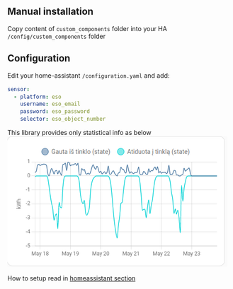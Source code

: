 ##  Manual installation 

Copy content of `custom_components` folder into your HA `/config/custom_components` folder


## Configuration

Edit your home-assistant `/configuration.yaml`  and add:

```yaml
sensor:
  - platform: eso
    username: eso_email
    password: eso_password
    selector: eso_object_number
```

This library provides only statistical info as below
![screenshot.png](screenshot.png)

How to setup read in [homeassistant section](https://www.home-assistant.io/dashboards/statistics-graph/)
